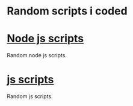 # Random scripts i coded

# [Node js scripts](./node_js_scripts/)
Random node js scripts.

# [js scripts](`./js/`)
Random js scripts.
